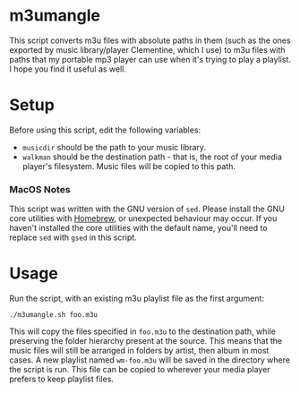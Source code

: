 # m3umangle

This script converts m3u files with absolute paths in them (such as the ones exported by music library/player Clementine, which I use) to m3u files with paths that my portable mp3 player can use when it's trying to play a playlist. I hope you find it useful as well.

# Setup

Before using this script, edit the following variables:

* `musicdir` should be the path to your music library.
* `walkman` should be the destination path - that is, the root of your media player's filesystem. Music files will be copied to this path.

### MacOS Notes

This script was written with the GNU version of `sed`. Please install the GNU core utilities with [Homebrew](https://brew.sh), or unexpected behaviour may occur. If you haven't installed the core utilities with the default name, you'll need to replace `sed` with `gsed` in this script.

# Usage

Run the script, with an existing m3u playlist file as the first argument:

`./m3umangle.sh foo.m3u`

This will copy the files specified in `foo.m3u` to the destination path, while preserving the folder hierarchy present at the source. This means that the music files will still be arranged in folders by artist, then album in most cases. A new playlist named `wm-foo.m3u` will be saved in the directory where the script is run. This file can be copied to wherever your media player prefers to keep playlist files.

